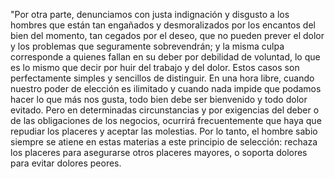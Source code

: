 "Por otra parte, denunciamos con justa indignación y disgusto a los hombres que están tan engañados y desmoralizados por los encantos del bien del momento, tan cegados por el 
deseo, que no pueden prever el dolor y los problemas que seguramente sobrevendrán; y la misma culpa corresponde a quienes fallan en su deber por debilidad de voluntad, lo que es lo 
mismo que decir por huir del trabajo y del dolor. Estos casos son perfectamente simples y sencillos de distinguir. En una hora libre, cuando nuestro poder de elección es ilimitado y 
cuando nada impide que podamos hacer lo que más nos gusta, todo bien debe ser bienvenido y todo dolor evitado. Pero en determinadas circunstancias y por exigencias del deber o de 
las obligaciones de los negocios, ocurrirá frecuentemente que haya que repudiar los placeres y aceptar las molestias. Por lo tanto, el hombre sabio siempre se atiene en estas 
materias a este principio de selección: rechaza los placeres para asegurarse otros placeres mayores, o soporta dolores para evitar dolores peores.
